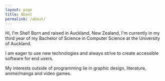 ```yaml
---
layout: page
title: About
permalink: /about/
---
```


Hi, I'm Shel! Born and raised in Auckland, New Zealand, I'm currently in my third year of my Bachelor of Science in Computer Science at the University of Auckland.

I am eager to use new technologies and always strive to create accessible software for end users.

My interests outside of programming lie in graphic design, literature, anime/manga and video games. 
